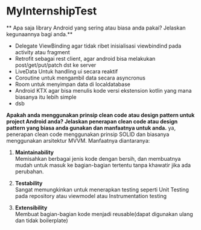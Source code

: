 # MyInternshipTest

 ** Apa saja library Android yang sering atau biasa anda pakai? Jelaskan kegunaannya bagi anda.**  
 - Delegate ViewBinding
 agar tidak ribet inisialisasi viewbindind pada activity atau fragment
 - Retrofit
  sebagai rest client, agar android bisa melakukan post/get/put/patch dst ke server
 - LiveData
 Untuk handling ui secara reaktif 
 - Coroutine
untuk mengambil data secara asyncronus
- Room
untuk menyimpan data di localdatabase 
- Android KTX
agar bisa menulis kode versi ekstension kotlin yang mana biasanya itu lebih simple 
- dsb

**Apakah anda menggunakan prinsip clean code atau design pattern untuk    project Android anda? Jelaskan penerapan clean code atau design pattern yang biasa anda  gunakan dan manfaatnya untuk anda.**
ya, penerapan clean code menggunakan prinsip SOLID dan biasanya menggunakan arsitektur MVVM. Manfaatnya diantaranya:
1.  **Maintainability**  
    Memisahkan berbagai jenis kode dengan bersih, dan membuatnya mudah untuk masuk ke bagian-bagian tertentu tanpa khawatir jika ada perubahan. 
    
2.  **Testability**  
Sangat memungkinkan untuk menerapkan testing seperti Unit Testing pada repository atau viewmodel atau Instrumentation testing
    
4.  **Extensibility**  
  Membuat bagian-bagian kode menjadi reusable(dapat digunakan ulang dan tidak boilerplate)

